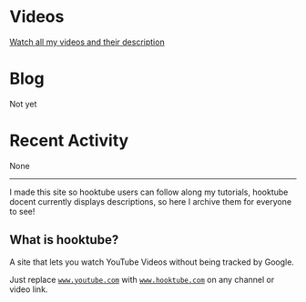 # Videos

[Watch all my videos and their description](https://jet-so.github.io/docs/videohub.html)

# Blog

Not yet

# Recent Activity

None

---

I made this site so hooktube users can follow along my tutorials, hooktube docent currently displays descriptions, so here I archive them for everyone to see!

## What is hooktube?

A site that lets you watch YouTube Videos without being tracked by Google.

Just replace <code>www.youtube.com</code> with <code>www.hooktube.com</code> on any channel or video link.
